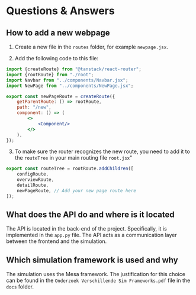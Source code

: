 # Questions & Answers

## How to add a new webpage

1. Create a new file in the `routes` folder, for example `newpage.jsx`.

2. Add the following code to this file:

```jsx
import {createRoute} from "@tanstack/react-router";
import {rootRoute} from "./root";
import Navbar from "../components/Navbar.jsx";
import NewPage from "../components/NewPage.jsx";

export const newPageRoute = createRoute({
    getParentRoute: () => rootRoute,
    path: "/new",
    component: () => (
        <>
            <Component/>
        </>
    ),
});

```

3. To make sure the router recognizes the new route, you need to add it to the `routeTree` in your main routing file
   `root.jsx`"

```jsx
export const routeTree = rootRoute.addChildren([
    configRoute,
    overviewRoute,
    detailRoute,
    newPageRoute, // Add your new page route here
]);
```

## What does the API do  and where is it located

The API is located in the back-end of the project. Specifically, it is implemented in the `app.py` file. The API acts as
a communication layer between the frontend and the simulation.

## Which simulation framework is used and why

The simulation uses the Mesa framework. The justification for this choice can be found in the `Onderzoek Verschillende Sim Frameworks.pdf` file in the `docs` folder.